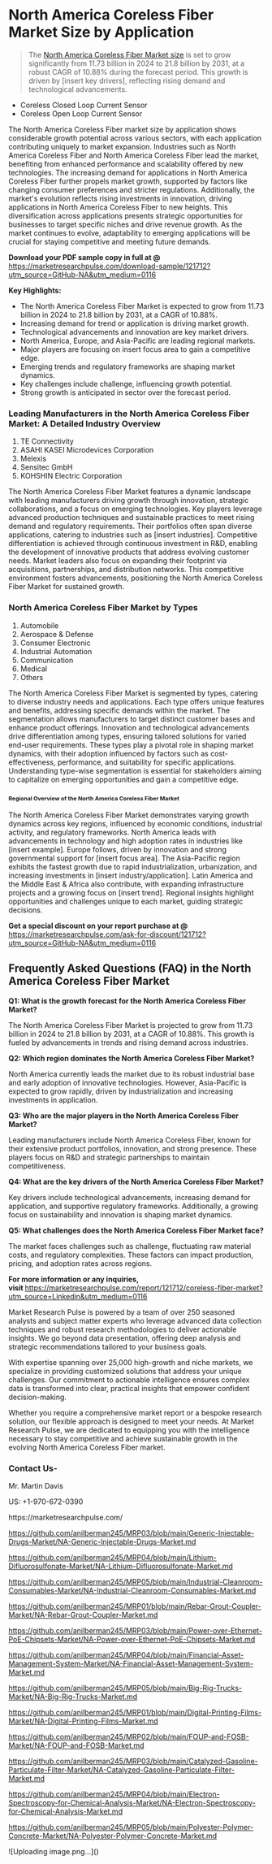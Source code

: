 <h1>North America Coreless Fiber Market&nbsp;Size by Application</h1><blockquote><p>The <a href="https://marketresearchpulse.com/download-sample/121712?utm_source=GitHub-NA&amp;utm_medium=0116">North America Coreless Fiber Market size</a> is set to grow significantly from 11.73 billion in 2024 to 21.8 billion by 2031, at a robust CAGR of 10.88% during the forecast period. This growth is driven by [insert key drivers], reflecting rising demand and technological advancements.</p></blockquote><ul><li>Coreless Closed Loop Current Sensor<li> Coreless Open Loop Current Sensor</li></ul><p>The North America Coreless Fiber market size by application shows considerable growth potential across various sectors, with each application contributing uniquely to market expansion. Industries such as North America Coreless Fiber and North America Coreless Fiber lead the market, benefiting from enhanced performance and scalability offered by new technologies. The increasing demand for applications in North America Coreless Fiber further propels market growth, supported by factors like changing consumer preferences and stricter regulations. Additionally, the market's evolution reflects rising investments in innovation, driving applications in North America Coreless Fiber to new heights. This diversification across applications presents strategic opportunities for businesses to target specific niches and drive revenue growth. As the market continues to evolve, adaptability to emerging applications will be crucial for staying competitive and meeting future demands.</p><p><strong>Download your PDF sample copy in full at @ </strong><a href="https://marketresearchpulse.com/download-sample/121712?utm_source=GitHub-NA&amp;utm_medium=0116">https://marketresearchpulse.com/download-sample/121712?utm_source=GitHub-NA&amp;utm_medium=0116</a></p><p><strong>Key Highlights: </strong></p><ul><li>The North America Coreless Fiber Market is expected to grow from 11.73 billion in 2024 to 21.8 billion by 2031, at a CAGR of 10.88%.</li><li>Increasing demand for trend or application is driving market growth.</li><li>Technological advancements and innovation are key market drivers.</li><li>North America, Europe, and Asia-Pacific are leading regional markets.</li><li>Major players are focusing on insert focus area to gain a competitive edge.</li><li>Emerging trends and regulatory frameworks are shaping market dynamics.</li><li>Key challenges include challenge, influencing growth potential.</li><li>Strong growth is anticipated in sector over the forecast period.</li></ul><h3>Leading Manufacturers in the North America Coreless Fiber Market: A Detailed Industry Overview</h3><ol><li>TE Connectivity</li><li>ASAHI KASEI Microdevices Corporation</li><li>Melexis</li><li>Sensitec GmbH</li><li>KOHSHIN Electric Corporation</li></ol><div class="flex max-w-full flex-col flex-grow"><div class="min-h-8 text-message flex w-full flex-col items-end gap-2 whitespace-normal break-words [.text-message+&amp;]:mt-5" dir="auto" data-message-author-role="assistant" data-message-id="fd8432e4-4910-450d-b182-61b7bfb0a01f" data-message-model-slug="gpt-4o"><div class="flex w-full flex-col gap-1 empty:hidden first:pt-[3px]"><div class="markdown prose w-full break-words dark:prose-invert light"><p>The North America Coreless Fiber Market features a dynamic landscape with leading manufacturers driving growth through innovation, strategic collaborations, and a focus on emerging technologies. Key players leverage advanced production techniques and sustainable practices to meet rising demand and regulatory requirements. Their portfolios often span diverse applications, catering to industries such as [insert industries]. Competitive differentiation is achieved through continuous investment in R&amp;D, enabling the development of innovative products that address evolving customer needs. Market leaders also focus on expanding their footprint via acquisitions, partnerships, and distribution networks. This competitive environment fosters advancements, positioning the North America Coreless Fiber Market for sustained growth.</p></div></div></div></div><h3>North America Coreless Fiber Market by Types</h3><ol><li>Automobile<li> Aerospace & Defense<li> Consumer Electronic<li> Industrial Automation<li> Communication<li> Medical<li> Others</li></ol><div class="flex max-w-full flex-col flex-grow"><div class="min-h-8 text-message flex w-full flex-col items-end gap-2 whitespace-normal break-words [.text-message+&amp;]:mt-5" dir="auto" data-message-author-role="assistant" data-message-id="084470be-0bb7-4664-bddf-5156b4f41249" data-message-model-slug="gpt-4o-mini"><div class="flex w-full flex-col gap-1 empty:hidden first:pt-[3px]"><div class="markdown prose w-full break-words dark:prose-invert light"><p>The North America Coreless Fiber Market is segmented by types, catering to diverse industry needs and applications. Each type offers unique features and benefits, addressing specific demands within the market. The segmentation allows manufacturers to target distinct customer bases and enhance product offerings. Innovation and technological advancements drive differentiation among types, ensuring tailored solutions for varied end-user requirements. These types play a pivotal role in shaping market dynamics, with their adoption influenced by factors such as cost-effectiveness, performance, and suitability for specific applications. Understanding type-wise segmentation is essential for stakeholders aiming to capitalize on emerging opportunities and gain a competitive edge.</p></div></div></div></div><h3><span style="font-size: 11px;">Regional Overview of the North America Coreless Fiber Market</span></h3><div class="flex max-w-full flex-col flex-grow"><div class="min-h-8 text-message flex w-full flex-col items-end gap-2 whitespace-normal break-words [.text-message+&amp;]:mt-5" dir="auto" data-message-author-role="assistant" data-message-id="e9038762-ce64-4e30-91c9-9bd413514231" data-message-model-slug="gpt-4o-mini"><div class="flex w-full flex-col gap-1 empty:hidden first:pt-[3px]"><div class="markdown prose w-full break-words dark:prose-invert light"><p>The North America Coreless Fiber Market demonstrates varying growth dynamics across key regions, influenced by economic conditions, industrial activity, and regulatory frameworks. North America leads with advancements in technology and high adoption rates in industries like [insert example]. Europe follows, driven by innovation and strong governmental support for [insert focus area]. The Asia-Pacific region exhibits the fastest growth due to rapid industrialization, urbanization, and increasing investments in [insert industry/application]. Latin America and the Middle East &amp; Africa also contribute, with expanding infrastructure projects and a growing focus on [insert trend]. Regional insights highlight opportunities and challenges unique to each market, guiding strategic decisions.</p></div></div></div></div><p><strong>Get a special discount on your report purchase at @ </strong><a href="https://marketresearchpulse.com/ask-for-discount/121712?utm_source=GitHub-NA&amp;utm_medium=0116">https://marketresearchpulse.com/ask-for-discount/121712?utm_source=GitHub-NA&amp;utm_medium=0116</a></p><h2>Frequently Asked Questions (FAQ) in the North America Coreless Fiber Market</h2><p><strong>Q1: What is the growth forecast for the North America Coreless Fiber Market?</strong></p><p>The North America Coreless Fiber Market is projected to grow from 11.73 billion in 2024 to 21.8 billion by 2031, at a CAGR of 10.88%. This growth is fueled by advancements in trends and rising demand across industries.</p><p><strong>Q2: Which region dominates the North America Coreless Fiber Market?</strong></p><p>North America currently leads the market due to its robust industrial base and early adoption of innovative technologies. However, Asia-Pacific is expected to grow rapidly, driven by industrialization and increasing investments in application.</p><p><strong>Q3: Who are the major players in the North America Coreless Fiber Market?</strong></p><p>Leading manufacturers include North America Coreless Fiber, known for their extensive product portfolios, innovation, and strong presence. These players focus on R&amp;D and strategic partnerships to maintain competitiveness.</p><p><strong>Q4: What are the key drivers of the North America Coreless Fiber Market?</strong></p><p>Key drivers include technological advancements, increasing demand for application, and supportive regulatory frameworks. Additionally, a growing focus on sustainability and innovation is shaping market dynamics.</p><p><strong>Q5: What challenges does the North America Coreless Fiber Market face?</strong></p><p>The market faces challenges such as challenge, fluctuating raw material costs, and regulatory complexities. These factors can impact production, pricing, and adoption rates across regions.</p><p><strong>For more information or any inquiries, visit&nbsp;</strong><a href="https://marketresearchpulse.com/report/121712/coreless-fiber-market?utm_source=Linkedin&utm_medium=0116">https://marketresearchpulse.com/report/121712/coreless-fiber-market?utm_source=Linkedin&utm_medium=0116</a></p><p>Market Research Pulse is powered by a team of over 250 seasoned analysts and subject matter experts who leverage advanced data collection techniques and robust research methodologies to deliver actionable insights. We go beyond data presentation, offering deep analysis and strategic recommendations tailored to your business goals.</p><p>With expertise spanning over 25,000 high-growth and niche markets, we specialize in providing customized solutions that address your unique challenges. Our commitment to actionable intelligence ensures complex data is transformed into clear, practical insights that empower confident decision-making.</p><p>Whether you require a comprehensive market report or a bespoke research solution, our flexible approach is designed to meet your needs. At Market Research Pulse, we are dedicated to equipping you with the intelligence necessary to stay competitive and achieve sustainable growth in the evolving North America Coreless Fiber market.</p><h3><strong>Contact Us-</strong></h3><p>Mr. Martin Davis</p><p>US: +1-970-672-0390</p><p>https://marketresearchpulse.com/</p><p><a href="https://github.com/anilberman245/MRP03/blob/main/Generic-Injectable-Drugs-Market/NA-Generic-Injectable-Drugs-Market.md">https://github.com/anilberman245/MRP03/blob/main/Generic-Injectable-Drugs-Market/NA-Generic-Injectable-Drugs-Market.md</a></p><p><a href="https://github.com/anilberman245/MRP04/blob/main/Lithium-Difluorosulfonate-Market/NA-Lithium-Difluorosulfonate-Market.md">https://github.com/anilberman245/MRP04/blob/main/Lithium-Difluorosulfonate-Market/NA-Lithium-Difluorosulfonate-Market.md</a></p><p><a href="https://github.com/anilberman245/MRP05/blob/main/Industrial-Cleanroom-Consumables-Market/NA-Industrial-Cleanroom-Consumables-Market.md">https://github.com/anilberman245/MRP05/blob/main/Industrial-Cleanroom-Consumables-Market/NA-Industrial-Cleanroom-Consumables-Market.md</a></p><p><a href="https://github.com/anilberman245/MRP01/blob/main/Rebar-Grout-Coupler-Market/NA-Rebar-Grout-Coupler-Market.md">https://github.com/anilberman245/MRP01/blob/main/Rebar-Grout-Coupler-Market/NA-Rebar-Grout-Coupler-Market.md</a></p><p><a href="https://github.com/anilberman245/MRP03/blob/main/Power-over-Ethernet-PoE-Chipsets-Market/NA-Power-over-Ethernet-PoE-Chipsets-Market.md">https://github.com/anilberman245/MRP03/blob/main/Power-over-Ethernet-PoE-Chipsets-Market/NA-Power-over-Ethernet-PoE-Chipsets-Market.md</a></p><p><a href="https://github.com/anilberman245/MRP04/blob/main/Financial-Asset-Management-System-Market/NA-Financial-Asset-Management-System-Market.md">https://github.com/anilberman245/MRP04/blob/main/Financial-Asset-Management-System-Market/NA-Financial-Asset-Management-System-Market.md</a></p><p><a href="https://github.com/anilberman245/MRP05/blob/main/Big-Rig-Trucks-Market/NA-Big-Rig-Trucks-Market.md">https://github.com/anilberman245/MRP05/blob/main/Big-Rig-Trucks-Market/NA-Big-Rig-Trucks-Market.md</a></p><p><a href="https://github.com/anilberman245/MRP01/blob/main/Digital-Printing-Films-Market/NA-Digital-Printing-Films-Market.md">https://github.com/anilberman245/MRP01/blob/main/Digital-Printing-Films-Market/NA-Digital-Printing-Films-Market.md</a></p><p><a href="https://github.com/anilberman245/MRP02/blob/main/FOUP-and-FOSB-Market/NA-FOUP-and-FOSB-Market.md">https://github.com/anilberman245/MRP02/blob/main/FOUP-and-FOSB-Market/NA-FOUP-and-FOSB-Market.md</a></p><p><a href="https://github.com/anilberman245/MRP03/blob/main/Catalyzed-Gasoline-Particulate-Filter-Market/NA-Catalyzed-Gasoline-Particulate-Filter-Market.md">https://github.com/anilberman245/MRP03/blob/main/Catalyzed-Gasoline-Particulate-Filter-Market/NA-Catalyzed-Gasoline-Particulate-Filter-Market.md</a></p><p><a href="https://github.com/anilberman245/MRP04/blob/main/Electron-Spectroscopy-for-Chemical-Analysis-Market/NA-Electron-Spectroscopy-for-Chemical-Analysis-Market.md">https://github.com/anilberman245/MRP04/blob/main/Electron-Spectroscopy-for-Chemical-Analysis-Market/NA-Electron-Spectroscopy-for-Chemical-Analysis-Market.md</a></p><p><a href="https://github.com/anilberman245/MRP05/blob/main/Polyester-Polymer-Concrete-Market/NA-Polyester-Polymer-Concrete-Market.md">https://github.com/anilberman245/MRP05/blob/main/Polyester-Polymer-Concrete-Market/NA-Polyester-Polymer-Concrete-Market.md</a></p>
![Uploading image.png…]()
